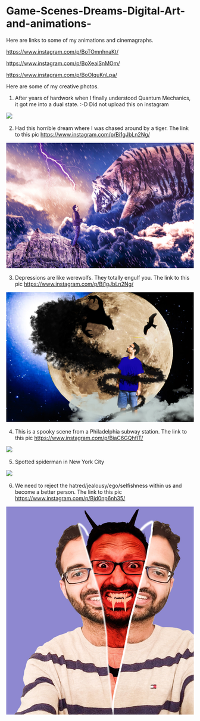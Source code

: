 # Game-Scenes-Dreams-Digital-Art-and-animations-

Here are links to some of my animations and cinemagraphs.

https://www.instagram.com/p/BoTOmnhnaKt/

https://www.instagram.com/p/BoXeaiSnMOm/

https://www.instagram.com/p/BoOIquKnLpa/

Here are some of my creative photos. 

1. After years of hardwork when I finally understood Quantum Mechanics, it got me into a dual state. :-D Did not upload this on instagram

![](quantum%20mechanics.jpg)

2. Had this horrible dream where I was chased around by a tiger. The link to this pic https://www.instagram.com/p/Bi1gJbLn2Ng/

![](TIGER.jpg)

3. Depressions are like werewolfs. They totally engulf you. The link to this pic https://www.instagram.com/p/Bi1gJbLn2Ng/

![](werewolf2.jpg)

4. This is a spooky scene from a Philadelphia subway station. The link to this pic https://www.instagram.com/p/BiaC6GQhflT/

![](woman%20subway.jpg)

5. Spotted spiderman in New York City

![](spiderman.jpg)

6. We need to reject the hatred/jealousy/ego/selfishness within us and become a better person. The link to this pic https://www.instagram.com/p/Bjd0np6nh35/

![](split%20head1.jpg)






